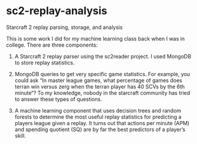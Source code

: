 # sc2-replay-analysis
Starcraft 2 replay parsing, storage, and analysis

This is some work I did for my machine learning class back when I was in college. There are three components:

1) A Starcraft 2 replay parser using the sc2reader project. I used MongoDB to store replay statistics.

2) MongoDB queries to get very specific game statistics. For example, you could ask “In master league games, what percentage of games does terran win versus zerg when the terran player has 40 SCVs by the 6th minute“? To my knowledge, nobody in the starcraft community has tried to answer these types of questions.

3) A machine learning component that uses decision trees and random forests to determine the most useful replay statistics for predicting a players league given a replay. It turns out that actions per minute (APM) and spending quotient (SQ) are by far the best predictors of a player’s skill.
